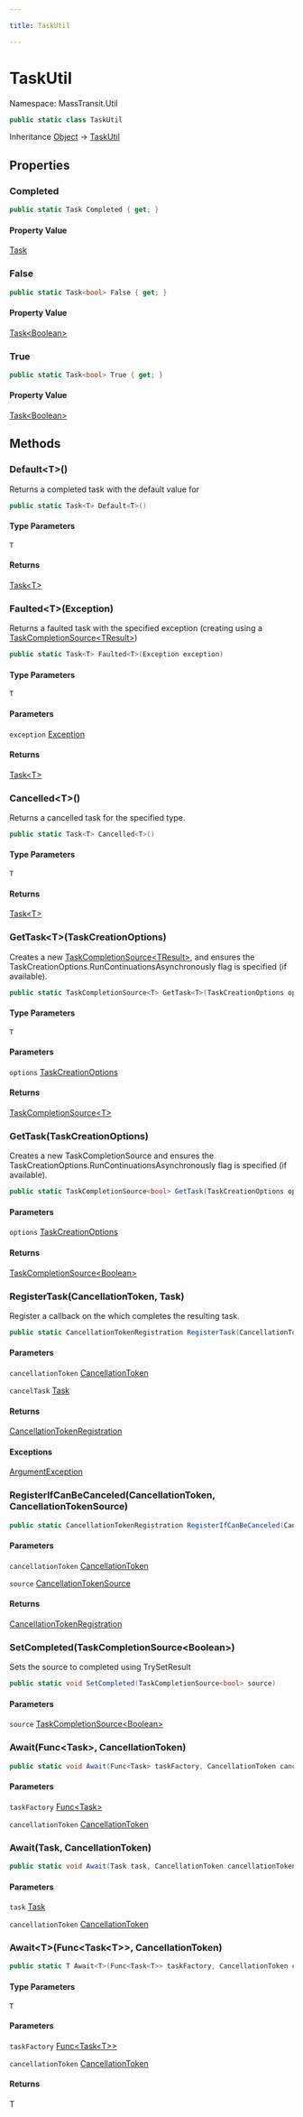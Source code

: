 ```yaml
---

title: TaskUtil

---
```


# TaskUtil

Namespace: MassTransit.Util

```csharp
public static class TaskUtil
```

Inheritance [Object](https://learn.microsoft.com/en-us/dotnet/api/system.object) → [TaskUtil](../masstransit-util/taskutil)

## Properties

### **Completed**

```csharp
public static Task Completed { get; }
```

#### Property Value

[Task](https://learn.microsoft.com/en-us/dotnet/api/system.threading.tasks.task)<br/>

### **False**

```csharp
public static Task<bool> False { get; }
```

#### Property Value

[Task\<Boolean\>](https://learn.microsoft.com/en-us/dotnet/api/system.threading.tasks.task-1)<br/>

### **True**

```csharp
public static Task<bool> True { get; }
```

#### Property Value

[Task\<Boolean\>](https://learn.microsoft.com/en-us/dotnet/api/system.threading.tasks.task-1)<br/>

## Methods

### **Default\<T\>()**

Returns a completed task with the default value for

```csharp
public static Task<T> Default<T>()
```

#### Type Parameters

`T`<br/>

#### Returns

[Task\<T\>](https://learn.microsoft.com/en-us/dotnet/api/system.threading.tasks.task-1)<br/>

### **Faulted\<T\>(Exception)**

Returns a faulted task with the specified exception (creating using a [TaskCompletionSource\<TResult\>](https://learn.microsoft.com/en-us/dotnet/api/system.threading.tasks.taskcompletionsource-1))

```csharp
public static Task<T> Faulted<T>(Exception exception)
```

#### Type Parameters

`T`<br/>

#### Parameters

`exception` [Exception](https://learn.microsoft.com/en-us/dotnet/api/system.exception)<br/>

#### Returns

[Task\<T\>](https://learn.microsoft.com/en-us/dotnet/api/system.threading.tasks.task-1)<br/>

### **Cancelled\<T\>()**

Returns a cancelled task for the specified type.

```csharp
public static Task<T> Cancelled<T>()
```

#### Type Parameters

`T`<br/>

#### Returns

[Task\<T\>](https://learn.microsoft.com/en-us/dotnet/api/system.threading.tasks.task-1)<br/>

### **GetTask\<T\>(TaskCreationOptions)**

Creates a new [TaskCompletionSource\<TResult\>](https://learn.microsoft.com/en-us/dotnet/api/system.threading.tasks.taskcompletionsource-1), and ensures the TaskCreationOptions.RunContinuationsAsynchronously
 flag is specified (if available).

```csharp
public static TaskCompletionSource<T> GetTask<T>(TaskCreationOptions options)
```

#### Type Parameters

`T`<br/>

#### Parameters

`options` [TaskCreationOptions](https://learn.microsoft.com/en-us/dotnet/api/system.threading.tasks.taskcreationoptions)<br/>

#### Returns

[TaskCompletionSource\<T\>](https://learn.microsoft.com/en-us/dotnet/api/system.threading.tasks.taskcompletionsource-1)<br/>

### **GetTask(TaskCreationOptions)**

Creates a new TaskCompletionSource and ensures the TaskCreationOptions.RunContinuationsAsynchronously
 flag is specified (if available).

```csharp
public static TaskCompletionSource<bool> GetTask(TaskCreationOptions options)
```

#### Parameters

`options` [TaskCreationOptions](https://learn.microsoft.com/en-us/dotnet/api/system.threading.tasks.taskcreationoptions)<br/>

#### Returns

[TaskCompletionSource\<Boolean\>](https://learn.microsoft.com/en-us/dotnet/api/system.threading.tasks.taskcompletionsource-1)<br/>

### **RegisterTask(CancellationToken, Task)**

Register a callback on the  which completes the resulting task.

```csharp
public static CancellationTokenRegistration RegisterTask(CancellationToken cancellationToken, out Task cancelTask)
```

#### Parameters

`cancellationToken` [CancellationToken](https://learn.microsoft.com/en-us/dotnet/api/system.threading.cancellationtoken)<br/>

`cancelTask` [Task](https://learn.microsoft.com/en-us/dotnet/api/system.threading.tasks.task)<br/>

#### Returns

[CancellationTokenRegistration](https://learn.microsoft.com/en-us/dotnet/api/system.threading.cancellationtokenregistration)<br/>

#### Exceptions

[ArgumentException](https://learn.microsoft.com/en-us/dotnet/api/system.argumentexception)<br/>

### **RegisterIfCanBeCanceled(CancellationToken, CancellationTokenSource)**

```csharp
public static CancellationTokenRegistration RegisterIfCanBeCanceled(CancellationToken cancellationToken, CancellationTokenSource source)
```

#### Parameters

`cancellationToken` [CancellationToken](https://learn.microsoft.com/en-us/dotnet/api/system.threading.cancellationtoken)<br/>

`source` [CancellationTokenSource](https://learn.microsoft.com/en-us/dotnet/api/system.threading.cancellationtokensource)<br/>

#### Returns

[CancellationTokenRegistration](https://learn.microsoft.com/en-us/dotnet/api/system.threading.cancellationtokenregistration)<br/>

### **SetCompleted(TaskCompletionSource\<Boolean\>)**

Sets the source to completed using TrySetResult

```csharp
public static void SetCompleted(TaskCompletionSource<bool> source)
```

#### Parameters

`source` [TaskCompletionSource\<Boolean\>](https://learn.microsoft.com/en-us/dotnet/api/system.threading.tasks.taskcompletionsource-1)<br/>

### **Await(Func\<Task\>, CancellationToken)**

```csharp
public static void Await(Func<Task> taskFactory, CancellationToken cancellationToken)
```

#### Parameters

`taskFactory` [Func\<Task\>](https://learn.microsoft.com/en-us/dotnet/api/system.func-1)<br/>

`cancellationToken` [CancellationToken](https://learn.microsoft.com/en-us/dotnet/api/system.threading.cancellationtoken)<br/>

### **Await(Task, CancellationToken)**

```csharp
public static void Await(Task task, CancellationToken cancellationToken)
```

#### Parameters

`task` [Task](https://learn.microsoft.com/en-us/dotnet/api/system.threading.tasks.task)<br/>

`cancellationToken` [CancellationToken](https://learn.microsoft.com/en-us/dotnet/api/system.threading.cancellationtoken)<br/>

### **Await\<T\>(Func\<Task\<T\>\>, CancellationToken)**

```csharp
public static T Await<T>(Func<Task<T>> taskFactory, CancellationToken cancellationToken)
```

#### Type Parameters

`T`<br/>

#### Parameters

`taskFactory` [Func\<Task\<T\>\>](https://learn.microsoft.com/en-us/dotnet/api/system.func-1)<br/>

`cancellationToken` [CancellationToken](https://learn.microsoft.com/en-us/dotnet/api/system.threading.cancellationtoken)<br/>

#### Returns

T<br/>
